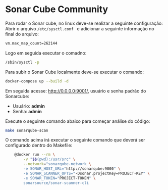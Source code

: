 
# Sonar Cube Community

Para rodar o Sonar cube, no linux deve-se realizar a seguinte configuração:
Abrir o arquivo ```/etc/sysctl.conf ``` e adicionar a seguinte informação no final do arquivo:
```sh
vm.max_map_count=262144
```

Logo em seguida executar o comadno:
```sh
/sbin/sysctl -p
```

Para subir o Sonar Cube localmente deve-se executar o comando:
```sh
docker-compose up --build -d
```

Em seguida acesse: http://0.0.0.0:9001/, usuário e senha padrão do Sonarcube:
* Usuário: **admin** 
* Senha: **admin**

Execute o seguinte comando abaixo para começar análise do código:
```sh
make sonarqube-scan
```

O comando acima irá executar o seguinte comando que deverá ser configurado dentro do Makefile:
```sh
	@docker run --rm \
		-v "$$(pwd):/usr/src" \
		--network="sonarqube-network \
		-e SONAR_HOST_URL="http://sonarqube:9000" \
		-e SONAR_SCANNER_OPTS="-Dsonar.projectKey=PROJECT-KEY" \
		-e SONAR_TOKEN="PROJECT-TOKEN" \
		sonarsource/sonar-scanner-cli
```